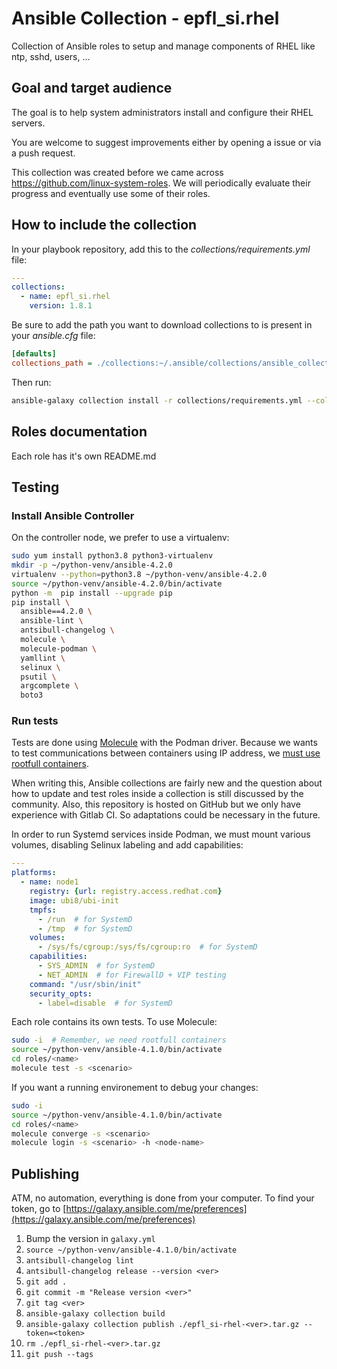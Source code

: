 # Ansible Collection - epfl_si.rhel

Collection of Ansible roles to setup and manage components of RHEL like ntp, sshd, users, ...


## Goal and target audience

The goal is to help system administrators install and configure their RHEL servers.

You are welcome to suggest improvements either by opening a issue or via a push request.

This collection was created before we came across https://github.com/linux-system-roles. We will periodically evaluate their progress and eventually use some of their roles.


## How to include the collection

In your playbook repository, add this to the *collections/requirements.yml* file:

```yaml
---
collections:
  - name: epfl_si.rhel
    version: 1.8.1
```

Be sure to add the path you want to download collections to is present in your *ansible.cfg* file:

```ini
[defaults]
collections_path = ./collections:~/.ansible/collections/ansible_collections
```

Then run:

```bash
ansible-galaxy collection install -r collections/requirements.yml --collections-path ./collections
```

## Roles documentation

Each role has it's own README.md


## Testing

### Install Ansible Controller

On the controller node, we prefer to use a virtualenv:

```bash
sudo yum install python3.8 python3-virtualenv
mkdir -p ~/python-venv/ansible-4.2.0
virtualenv --python=python3.8 ~/python-venv/ansible-4.2.0
source ~/python-venv/ansible-4.2.0/bin/activate
python -m  pip install --upgrade pip
pip install \
  ansible==4.2.0 \
  ansible-lint \
  antsibull-changelog \
  molecule \
  molecule-podman \
  yamllint \
  selinux \
  psutil \
  argcomplete \
  boto3
```


### Run tests

Tests are done using [Molecule](https://molecule.readthedocs.io) with the Podman driver. Because we wants to test communications between containers using IP address, we [must use rootfull containers](https://www.redhat.com/sysadmin/container-networking-podman).

When writing this, Ansible collections are fairly new and the question about how to update and test roles inside a collection is still discussed by the community. Also, this repository is hosted on GitHub but we only have experience with Gitlab CI. So adaptations could be necessary in the future.

In order to run Systemd services inside Podman, we must mount various volumes, disabling Selinux labeling and add capabilities:

```yaml
---
platforms:
  - name: node1
    registry: {url: registry.access.redhat.com}
    image: ubi8/ubi-init
    tmpfs:
      - /run  # for SystemD
      - /tmp  # for SystemD
    volumes:
      - /sys/fs/cgroup:/sys/fs/cgroup:ro  # for SystemD
    capabilities:
      - SYS_ADMIN  # for SystemD
      - NET_ADMIN  # for FirewallD + VIP testing
    command: "/usr/sbin/init"
    security_opts:
      - label=disable  # for SystemD
```

Each role contains its own tests. To use Molecule:

```bash
sudo -i  # Remember, we need rootfull containers
source ~/python-venv/ansible-4.1.0/bin/activate
cd roles/<name>
molecule test -s <scenario>
```

If you want a running environement to debug your changes:

```bash
sudo -i
source ~/python-venv/ansible-4.1.0/bin/activate
cd roles/<name>
molecule converge -s <scenario>
molecule login -s <scenario> -h <node-name>
```

## Publishing

ATM, no automation, everything is done from your computer. To find your token, go to [https://galaxy.ansible.com/me/preferences](https://galaxy.ansible.com/me/preferences)

1. Bump the version in `galaxy.yml`
1. `source ~/python-venv/ansible-4.1.0/bin/activate`
1. `antsibull-changelog lint`
1. `antsibull-changelog release --version <ver>`
1. `git add .`
1. `git commit -m "Release version <ver>"`
1. `git tag <ver>`
1. `ansible-galaxy collection build`
1. `ansible-galaxy collection publish ./epfl_si-rhel-<ver>.tar.gz --token=<token>`
1. `rm ./epfl_si-rhel-<ver>.tar.gz`
1. `git push --tags`
